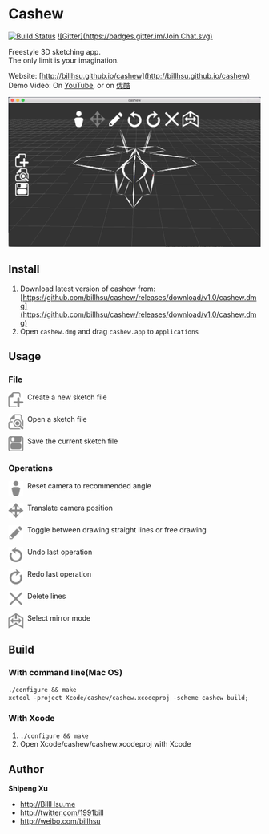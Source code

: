 Cashew
========

[![Build Status](https://travis-ci.org/billhsu/cashew.png)](https://travis-ci.org/billhsu/cashew)
[![Gitter](https://badges.gitter.im/Join Chat.svg)](https://gitter.im/billhsu/cashew?utm_source=badge&utm_medium=badge&utm_campaign=pr-badge)

Freestyle 3D sketching app.  
The only limit is your imagination.  

Website: [http://billhsu.github.io/cashew](http://billhsu.github.io/cashew)  
Demo Video: On [YouTube](https://www.youtube.com/watch?v=kX9W6WuJf5U), or on [优酷](http://v.youku.com/v_show/id_XMTQ0NzcwODQwOA==.html)

<a href="http://billhsu.github.io/cashew"><img src="doc/screenshot.png" width="600" /></a>

## Install
1. Download latest version of cashew from: [https://github.com/billhsu/cashew/releases/download/v1.0/cashew.dmg](https://github.com/billhsu/cashew/releases/download/v1.0/cashew.dmg)
2. Open `cashew.dmg` and drag `cashew.app` to `Applications`

## Usage
### File
<p><img src="doc/button_document_new.png" width="30px" align="middle"/>&nbsp;&nbsp;Create a new sketch file</p>
<p><img src="doc/button_document_open.png" width="30px" align="middle"/>&nbsp;&nbsp;Open a sketch file</p>
<p><img src="doc/button_document_save.png" width="30px" align="middle"/>&nbsp;&nbsp;Save the current sketch file</p>

### Operations
<p><img src="doc/button_standard_view.png" width="30px" align="middle"/>&nbsp;&nbsp;Reset camera to recommended angle</p>
<p><img src="doc/button_movecenter.png" width="30px" align="middle"/>&nbsp;&nbsp;Translate camera position</p>
<p><img src="doc/button_pencil.png" width="30px" align="middle"/>&nbsp;&nbsp;Toggle between drawing straight lines or free drawing</p>
<p><img src="doc/button_undo.png" width="30px" align="middle"/>&nbsp;&nbsp;Undo last operation</p>
<p><img src="doc/button_redo.png" width="30px" align="middle"/>&nbsp;&nbsp;Redo last operation</p>
<p><img src="doc/button_delete.png" width="30px" align="middle"/>&nbsp;&nbsp;Delete lines</p>
<p><img src="doc/button_mirror.png" width="30px" align="middle"/>&nbsp;&nbsp;Select mirror mode</p>


## Build
### With command line(Mac OS)
```shell
./configure && make
xctool -project Xcode/cashew/cashew.xcodeproj -scheme cashew build;
```
### With Xcode
1. ```./configure && make```
2. Open Xcode/cashew/cashew.xcodeproj with Xcode

## Author
**Shipeng Xu**

+ http://BillHsu.me
+ http://twitter.com/1991bill
+ http://weibo.com/billhsu
